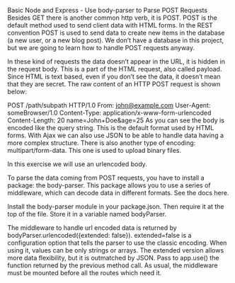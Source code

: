 Basic Node and Express - Use body-parser to Parse POST Requests
Besides GET there is another common http verb, it is POST. POST is the default method used to send client data with HTML forms. In the REST convention POST is used to send data to create new items in the database (a new user, or a new blog post). We don’t have a database in this project, but we are going to learn how to handle POST requests anyway.

In these kind of requests the data doesn’t appear in the URL, it is hidden in the request body. This is a part of the HTML request, also called payload. Since HTML is text based, even if you don’t see the data, it doesn’t mean that they are secret. The raw content of an HTTP POST request is shown below:

POST /path/subpath HTTP/1.0
From: john@example.com
User-Agent: someBrowser/1.0
Content-Type: application/x-www-form-urlencoded
Content-Length: 20
name=John+Doe&age=25
As you can see the body is encoded like the query string. This is the default format used by HTML forms. With Ajax we can also use JSON to be able to handle data having a more complex structure. There is also another type of encoding: multipart/form-data. This one is used to upload binary files.

In this exercise we will use an urlencoded body.

To parse the data coming from POST requests, you have to install a package: the body-parser. This package allows you to use a series of middleware, which can decode data in different formats. See the docs here.

Install the body-parser module in your package.json. Then require it at the top of the file. Store it in a variable named bodyParser.

The middleware to handle url encoded data is returned by bodyParser.urlencoded({extended: false}). extended=false is a configuration option that tells the parser to use the classic encoding. When using it, values can be only strings or arrays. The extended version allows more data flexibility, but it is outmatched by JSON. Pass to app.use() the function returned by the previous method call. As usual, the middleware must be mounted before all the routes which need it.